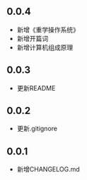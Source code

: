 ## 0.0.4

- 新增《重学操作系统》
- 新增开篇词
- 新增计算机组成原理

## 0.0.3

- 更新README

## 0.0.2

- 更新.gitignore

## 0.0.1

- 新增CHANGELOG.md
